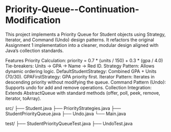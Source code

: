 # Priority-Queue--Continuation-Modification
This project implements a Priority Queue for Student objects using Strategy, Iterator, and Command (Undo) design patterns. It refactors the original Assignment 1 implementation into a cleaner, modular design aligned with Java’s collection standards.

Features
Priority Calculation:
priority = 0.7 * (units / 150) + 0.3 * (gpa / 4.0)
Tie-breakers: Units → GPA → Name → Red ID.
Strategy Pattern: Allows dynamic ordering logic.
DefaultStudentStrategy: Combined GPA + Units (70/30).
GPAFirstStrategy: GPA priority first.
Iterator Pattern: Iterates in descending priority without modifying the queue.
Command Pattern (Undo): Supports undo for add and remove operations.
Collection Integration: Extends AbstractQueue<Student> with standard methods (offer, poll, peek, remove, iterator, toArray).


src/
 ├── Student.java
 ├── PriorityStrategies.java
 ├── StudentPriorityQueue.java
 ├── Undo.java
 └── Main.java

test/
 ├── StudentPriorityQueueTest.java
 ├── UndoTest.java
 

